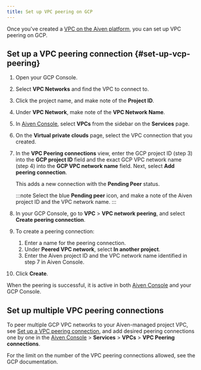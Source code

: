 ```yaml
---
title: Set up VPC peering on GCP
---
```


Once you've created a [VPC on the Aiven platform](manage-vpc-peering), you can set up VPC peering on GCP.

## Set up a VPC peering connection {#set-up-vcp-peering}

1.  Open your GCP Console.

1.  Select **VPC Networks** and find the VPC to connect to.

1.  Click the project name, and make note of the **Project ID**.

1.  Under **VPC Network**, make note of the **VPC Network Name**.

1.  In [Aiven Console](https://console.aiven.io), select **VPCs** from
    the sidebar on the **Services** page.

1.  On the **Virtual private clouds** page, select the VPC connection
    that you created.

1.  In the **VPC Peering connections** view, enter the GCP project ID
    (step 3) into the **GCP project ID** field and the exact GCP VPC
    network name (step 4) into the **GCP VPC network name** field. Next,
    select **Add peering connection**.

    This adds a new connection with the **Pending Peer** status.

    :::note
    Select the blue **Pending peer** icon, and make a note of the Aiven
    project ID and the VPC network name.
    :::

1.  In your GCP Console, go to **VPC** > **VPC network peering**, and
    select **Create peering connection**.

1.  To create a peering connection:

    1.  Enter a name for the peering connection.
    1.  Under **Peered VPC network**, select **In another project**.
    1.  Enter the Aiven project ID and the VPC network name identified
        in step 7 in Aiven Console.

1. Click **Create**.

When the peering is successful, it is active in both [Aiven
Console](https://console.aiven.io) and your GCP Console.

## Set up multiple VPC peering connections

To peer multiple GCP VPC networks to your Aiven-managed project VPC, see
[Set up a VPC peering connection](#set-up-vcp-peering), and add desired peering
connections one by one in the [Aiven Console](https://console.aiven.io) > **Services** >
**VPCs** > **VPC Peering connections**.

For the limit on the number of the VPC peering connections allowed, see the GCP
documentation.
